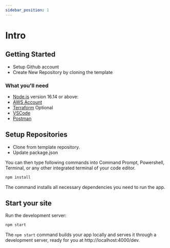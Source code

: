 ```yaml
---
sidebar_position: 1
---
```


# Intro

## Getting Started

- Setup Github account
- Create New Repository by cloning the template

### What you'll need

- [Node.js](https://nodejs.org/en/download/) version 16.14 or above:
- [AWS Account](https://aws.amazon.com/free/?all-free-tier.sort-by=item.additionalFields.SortRank&all-free-tier.sort-order=asc&awsf.Free%20Tier%20Types=*all&awsf.Free%20Tier%20Categories=*all)
- [Terraform](https://developer.hashicorp.com/terraform/downloads) Optional
- [VSCode](https://code.visualstudio.com/)
- [Postman](https://www.postman.com/downloads/)

## Setup Repositories

- Clone from template repository.
- Update package.json

You can then type following commands into Command Prompt, Powershell, Terminal, or any other integrated terminal of your code editor.

```bash
npm install
```

The command installs all necessary dependencies you need to run the app.

## Start your site

Run the development server:

```bash
npm start
```

The `npm start` command builds your app locally and serves it through a development server, ready for you at http://localhost:4000/dev.
